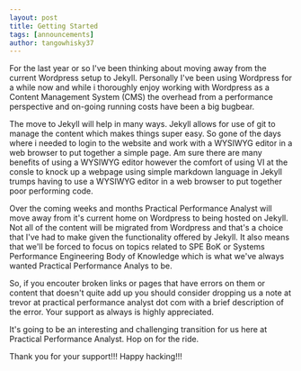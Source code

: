 ```yaml
---
layout: post
title: Getting Started
tags: [announcements]
author: tangowhisky37
---
```


For the last year or so I've been thinking about moving away from the current Wordpress setup to Jekyll. Personally I've been using Wordpress for a while now and while i thoroughly enjoy working with Wordpress as a Content Management System (CMS) the overhead from a performance perspective and on-going running costs have been a big bugbear.

The move to Jekyll will help in many ways. Jekyll allows for use of git to manage the content which makes things super easy. So gone of the days where i needed to login to the website and work with a WYSIWYG editor in a web browser to put together a simple page. Am sure there are many benefits of using a WYSIWYG editor however the comfort of using VI at the consle to knock up a webpage using simple markdown language in Jekyll trumps having to use a WYSIWYG editor in a web browser to put together poor performing code. 

Over the coming weeks and months Practical Performance Analyst will move away from it's current home on Wordpress to being hosted on Jekyll. Not all of the content will be migrated from Wordpress and that's a choice that I've had to make given the functionality offered by Jekyll. It also means that we'll be forced to focus on topics related to SPE BoK or Systems Performance Engineering Body of Knowledge which is what we've always wanted Practical Performance Analys to be.

So, if you encouter broken links or pages that have errors on them or content that doesn't quite add up you should consider dropping us a note at trevor at practical performance analyst dot com with a brief description of the error. Your support as always is highly appreciated. 

It's going to be an interesting and challenging transition for us here at Practical Performance Analyst. Hop on for the ride.

Thank you for your support!!! Happy hacking!!!

